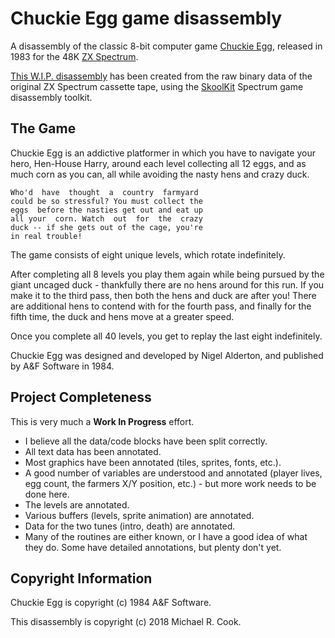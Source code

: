 # Chuckie Egg game disassembly

A disassembly of the classic 8-bit computer game [Chuckie Egg](https://en.wikipedia.org/wiki/Chuckie_Egg), released in 1983 for the 48K [ZX Spectrum](http://en.wikipedia.org/wiki/ZX_Spectrum).

[This W.I.P. disassembly](https://github.com/mrcook/chuckie-egg-disassembly/) has been created from the raw binary data of the original ZX Spectrum cassette tape, using the [SkoolKit](http://skoolkit.ca) Spectrum game disassembly toolkit.


## The Game

Chuckie Egg is an addictive platformer in which you have to navigate your hero, Hen-House Harry, around each level collecting all 12 eggs, and as much corn as you can, all while avoiding the nasty hens and crazy duck.

    Who'd  have  thought  a  country  farmyard
    could be so stressful? You must collect the
    eggs  before the nasties get out and eat up
    all your  corn. Watch  out  for  the  crazy
    duck -- if she gets out of the cage, you're
    in real trouble!

The game consists of eight unique levels, which rotate indefinitely.

After completing all 8 levels you play them again while being pursued by the giant uncaged duck - thankfully there are no hens around for this run. If you make it to the third pass, then both the hens and duck are after you! There are additional hens to contend with for the fourth pass, and finally for the fifth time, the duck and hens move at a greater speed.

Once you complete all 40 levels, you get to replay the last eight indefinitely.

Chuckie Egg was designed and developed by Nigel Alderton, and published by A&F Software in 1984.


## Project Completeness

This is very much a **Work In Progress** effort.

- I believe all the data/code blocks have been split correctly.
- All text data has been annotated.
- Most graphics have been annotated (tiles, sprites, fonts, etc.).
- A good number of variables are understood and annotated (player lives, egg count, the farmers X/Y position, etc.) - but more work needs to be done here.
- The levels are annotated.
- Various buffers (levels, sprite animation) are annotated.
- Data for the two tunes (intro, death) are annotated.
- Many of the routines are either known, or I have a good idea of what they do. Some have detailed annotations, but plenty don't yet.


## Copyright Information

Chuckie Egg is copyright (c) 1984 A&F Software.

This disassembly is copyright (c) 2018 Michael R. Cook.
